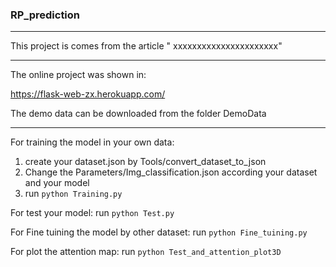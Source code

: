### RP_prediction
***
This project is comes from the article 
" xxxxxxxxxxxxxxxxxxxxxx"
***
The online project was shown in:

https://flask-web-zx.herokuapp.com/

The demo data can be downloaded from the folder DemoData
***




For training the model in your own data:
1. create your dataset.json by Tools/convert_dataset_to_json
2. Change the Parameters/Img_classification.json according your dataset and your model
3. run 
```python Training.py```

For test your model:
run
```python Test.py```


For Fine tuining the model by other dataset:
run
```python Fine_tuining.py```

For plot the attention map:
run
```python Test_and_attention_plot3D```
